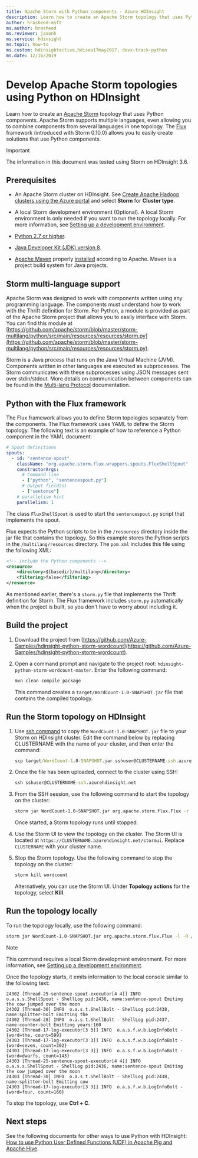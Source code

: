 ```yaml
---
title: Apache Storm with Python components - Azure HDInsight 
description: Learn how to create an Apache Storm topology that uses Python components in Azure HDInsight
author: hrasheed-msft
ms.author: hrasheed
ms.reviewer: jasonh
ms.service: hdinsight
ms.topic: how-to
ms.custom: hdinsightactive,hdiseo17may2017, devx-track-python
ms.date: 12/16/2019
---
```


# Develop Apache Storm topologies using Python on HDInsight

Learn how to create an [Apache Storm](https://storm.apache.org/) topology that uses Python components. Apache Storm supports multiple languages, even allowing you to combine components from several languages in one topology. The [Flux](https://storm.apache.org/releases/current/flux.html) framework (introduced with Storm 0.10.0) allows you to easily create solutions that use Python components.

> [!IMPORTANT]  
> The information in this document was tested using Storm on HDInsight 3.6.

## Prerequisites

* An Apache Storm cluster on HDInsight. See [Create Apache Hadoop clusters using the Azure portal](../hdinsight-hadoop-create-linux-clusters-portal.md) and select **Storm** for **Cluster type**.

* A local Storm development environment (Optional). A local Storm environment is only needed if you want to run the topology locally. For more information, see [Setting up a development environment](https://storm.apache.org/releases/current/Setting-up-development-environment.html).

* [Python 2.7 or higher](https://www.python.org/downloads/).

* [Java Developer Kit (JDK) version 8](https://aka.ms/azure-jdks).

* [Apache Maven](https://maven.apache.org/download.cgi) properly [installed](https://maven.apache.org/install.html) according to Apache.  Maven is a project build system for Java projects.

## Storm multi-language support

Apache Storm was designed to work with components written using any programming language. The components must understand how to work with the Thrift definition for Storm. For Python, a module is provided as part of the Apache Storm project that allows you to easily interface with Storm. You can find this module at [https://github.com/apache/storm/blob/master/storm-multilang/python/src/main/resources/resources/storm.py](https://github.com/apache/storm/blob/master/storm-multilang/python/src/main/resources/resources/storm.py).

Storm is a Java process that runs on the Java Virtual Machine (JVM). Components written in other languages are executed as subprocesses. The Storm communicates with these subprocesses using JSON messages sent over stdin/stdout. More details on communication between components can be found in the [Multi-lang Protocol](https://storm.apache.org/releases/current/Multilang-protocol.html) documentation.

## Python with the Flux framework

The Flux framework allows you to define Storm topologies separately from the components. The Flux framework uses YAML to define the Storm topology. The following text is an example of how to reference a Python component in the YAML document:

```yaml
# Spout definitions
spouts:
  - id: "sentence-spout"
    className: "org.apache.storm.flux.wrappers.spouts.FluxShellSpout"
    constructorArgs:
      # Command line
      - ["python", "sentencespout.py"]
      # Output field(s)
      - ["sentence"]
    # parallelism hint
    parallelism: 1
```

The class `FluxShellSpout` is used to start the `sentencespout.py` script that implements the spout.

Flux expects the Python scripts to be in the `/resources` directory inside the jar file that contains the topology. So this example stores the Python scripts in the `/multilang/resources` directory. The `pom.xml` includes this file using the following XML:

```xml
<!-- include the Python components -->
<resource>
    <directory>${basedir}/multilang</directory>
    <filtering>false</filtering>
</resource>
```

As mentioned earlier, there's a `storm.py` file that implements the Thrift definition for Storm. The Flux framework includes `storm.py` automatically when the project is built, so you don't have to worry about including it.

## Build the project

1. Download the project from [https://github.com/Azure-Samples/hdinsight-python-storm-wordcount](https://github.com/Azure-Samples/hdinsight-python-storm-wordcount).

1. Open a command prompt and navigate to the project root: `hdinsight-python-storm-wordcount-master`. Enter the following command:

    ```cmd
    mvn clean compile package
    ```

    This command creates a `target/WordCount-1.0-SNAPSHOT.jar` file that contains the compiled topology.

## Run the Storm topology on HDInsight

1. Use [ssh command](../hdinsight-hadoop-linux-use-ssh-unix.md) to copy the `WordCount-1.0-SNAPSHOT.jar` file to your Storm on HDInsight cluster. Edit the command below by replacing CLUSTERNAME with the name of your cluster, and then enter the command:

    ```cmd
    scp target/WordCount-1.0-SNAPSHOT.jar sshuser@CLUSTERNAME-ssh.azurehdinsight.net:
    ```

1. Once the file has been uploaded, connect to the cluster using SSH:

    ```cmd
    ssh sshuser@CLUSTERNAME-ssh.azurehdinsight.net
    ```

1. From the SSH session, use the following command to start the topology on the cluster:

    ```bash
    storm jar WordCount-1.0-SNAPSHOT.jar org.apache.storm.flux.Flux -r -R /topology.yaml
    ```

    Once started, a Storm topology runs until stopped.

1. Use the Storm UI to view the topology on the cluster. The Storm UI is located at `https://CLUSTERNAME.azurehdinsight.net/stormui`. Replace `CLUSTERNAME` with your cluster name.

1. Stop the Storm topology. Use the following command to stop the topology on the cluster:

    ```bash
    storm kill wordcount
    ```

    Alternatively, you can use the Storm UI. Under **Topology actions** for the topology, select **Kill**.

## Run the topology locally

To run the topology locally, use the following command:

```bash
storm jar WordCount-1.0-SNAPSHOT.jar org.apache.storm.flux.Flux -l -R /topology.yaml
```

> [!NOTE]  
> This command requires a local Storm development environment. For more information, see [Setting up a development environment](https://storm.apache.org/releases/current/Setting-up-development-environment.html).

Once the topology starts, it emits information to the local console similar to the following text:

```output
24302 [Thread-25-sentence-spout-executor[4 4]] INFO  o.a.s.s.ShellSpout - ShellLog pid:2436, name:sentence-spout Emiting the cow jumped over the moon
24302 [Thread-30] INFO  o.a.s.t.ShellBolt - ShellLog pid:2438, name:splitter-bolt Emitting the
24302 [Thread-28] INFO  o.a.s.t.ShellBolt - ShellLog pid:2437, name:counter-bolt Emitting years:160
24302 [Thread-17-log-executor[3 3]] INFO  o.a.s.f.w.b.LogInfoBolt - {word=the, count=599}
24303 [Thread-17-log-executor[3 3]] INFO  o.a.s.f.w.b.LogInfoBolt - {word=seven, count=302}
24303 [Thread-17-log-executor[3 3]] INFO  o.a.s.f.w.b.LogInfoBolt - {word=dwarfs, count=143}
24303 [Thread-25-sentence-spout-executor[4 4]] INFO  o.a.s.s.ShellSpout - ShellLog pid:2436, name:sentence-spout Emiting the cow jumped over the moon
24303 [Thread-30] INFO  o.a.s.t.ShellBolt - ShellLog pid:2438, name:splitter-bolt Emitting cow
24303 [Thread-17-log-executor[3 3]] INFO  o.a.s.f.w.b.LogInfoBolt - {word=four, count=160}
```

To stop the topology, use __Ctrl + C__.

## Next steps

See the following documents for other ways to use Python with HDInsight: [How to use Python User Defined Functions (UDF) in Apache Pig and Apache Hive](../hadoop/python-udf-hdinsight.md).
